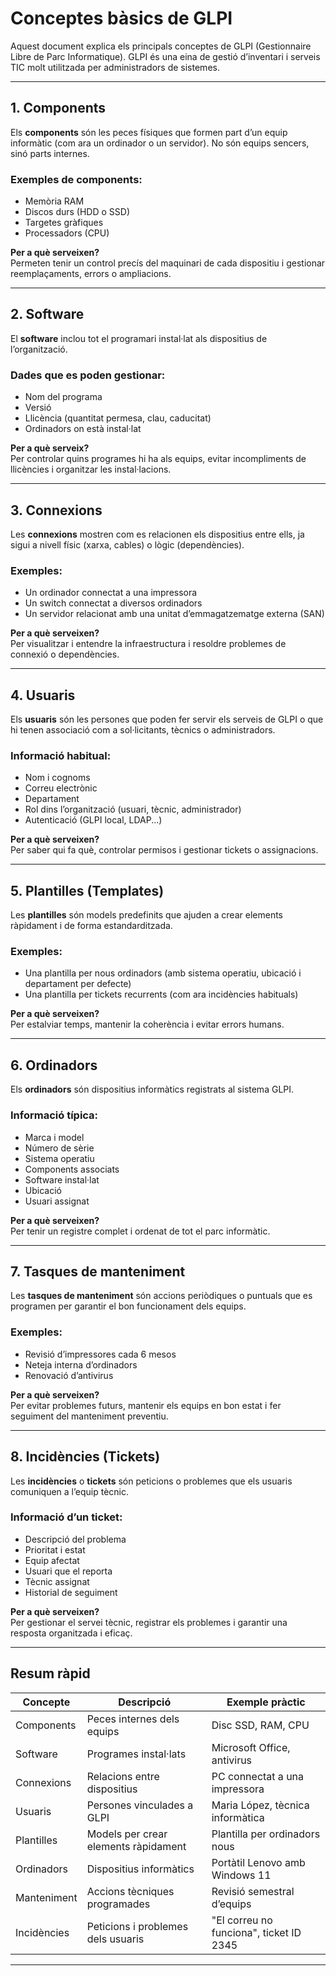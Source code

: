 # Conceptes bàsics de GLPI

Aquest document explica els principals conceptes de GLPI (Gestionnaire Libre de Parc Informatique). GLPI és una eina de gestió d’inventari i serveis TIC molt utilitzada per administradors de sistemes.

---

## 1. Components

Els **components** són les peces físiques que formen part d’un equip informàtic (com ara un ordinador o un servidor). No són equips sencers, sinó parts internes.

### Exemples de components:
- Memòria RAM
- Discos durs (HDD o SSD)
- Targetes gràfiques
- Processadors (CPU)

**Per a què serveixen?**  
Permeten tenir un control precís del maquinari de cada dispositiu i gestionar reemplaçaments, errors o ampliacions.

---

## 2. Software

El **software** inclou tot el programari instal·lat als dispositius de l’organització.

### Dades que es poden gestionar:
- Nom del programa
- Versió
- Llicència (quantitat permesa, clau, caducitat)
- Ordinadors on està instal·lat

**Per a què serveix?**  
Per controlar quins programes hi ha als equips, evitar incompliments de llicències i organitzar les instal·lacions.

---

## 3. Connexions

Les **connexions** mostren com es relacionen els dispositius entre ells, ja sigui a nivell físic (xarxa, cables) o lògic (dependències).

### Exemples:
- Un ordinador connectat a una impressora
- Un switch connectat a diversos ordinadors
- Un servidor relacionat amb una unitat d’emmagatzematge externa (SAN)

**Per a què serveixen?**  
Per visualitzar i entendre la infraestructura i resoldre problemes de connexió o dependències.

---

## 4. Usuaris

Els **usuaris** són les persones que poden fer servir els serveis de GLPI o que hi tenen associació com a sol·licitants, tècnics o administradors.

### Informació habitual:
- Nom i cognoms
- Correu electrònic
- Departament
- Rol dins l’organització (usuari, tècnic, administrador)
- Autenticació (GLPI local, LDAP...)

**Per a què serveixen?**  
Per saber qui fa què, controlar permisos i gestionar tickets o assignacions.

---

## 5. Plantilles (Templates)

Les **plantilles** són models predefinits que ajuden a crear elements ràpidament i de forma estandarditzada.

### Exemples:
- Una plantilla per nous ordinadors (amb sistema operatiu, ubicació i departament per defecte)
- Una plantilla per tickets recurrents (com ara incidències habituals)

**Per a què serveixen?**  
Per estalviar temps, mantenir la coherència i evitar errors humans.

---

## 6. Ordinadors

Els **ordinadors** són dispositius informàtics registrats al sistema GLPI.

### Informació típica:
- Marca i model
- Número de sèrie
- Sistema operatiu
- Components associats
- Software instal·lat
- Ubicació
- Usuari assignat

**Per a què serveixen?**  
Per tenir un registre complet i ordenat de tot el parc informàtic.

---

## 7. Tasques de manteniment

Les **tasques de manteniment** són accions periòdiques o puntuals que es programen per garantir el bon funcionament dels equips.

### Exemples:
- Revisió d’impressores cada 6 mesos
- Neteja interna d’ordinadors
- Renovació d’antivirus

**Per a què serveixen?**  
Per evitar problemes futurs, mantenir els equips en bon estat i fer seguiment del manteniment preventiu.

---

## 8. Incidències (Tickets)

Les **incidències** o **tickets** són peticions o problemes que els usuaris comuniquen a l’equip tècnic.

### Informació d’un ticket:
- Descripció del problema
- Prioritat i estat
- Equip afectat
- Usuari que el reporta
- Tècnic assignat
- Historial de seguiment

**Per a què serveixen?**  
Per gestionar el servei tècnic, registrar els problemes i garantir una resposta organitzada i eficaç.

---

## Resum ràpid

| Concepte       | Descripció                                 | Exemple pràctic                         |
|----------------|---------------------------------------------|------------------------------------------|
| Components     | Peces internes dels equips                  | Disc SSD, RAM, CPU                       |
| Software       | Programes instal·lats                       | Microsoft Office, antivirus              |
| Connexions     | Relacions entre dispositius                 | PC connectat a una impressora            |
| Usuaris        | Persones vinculades a GLPI                  | Maria López, tècnica informàtica         |
| Plantilles     | Models per crear elements ràpidament        | Plantilla per ordinadors nous            |
| Ordinadors     | Dispositius informàtics                     | Portàtil Lenovo amb Windows 11           |
| Manteniment    | Accions tècniques programades               | Revisió semestral d’equips               |
| Incidències    | Peticions i problemes dels usuaris          | "El correu no funciona", ticket ID 2345  |

---

